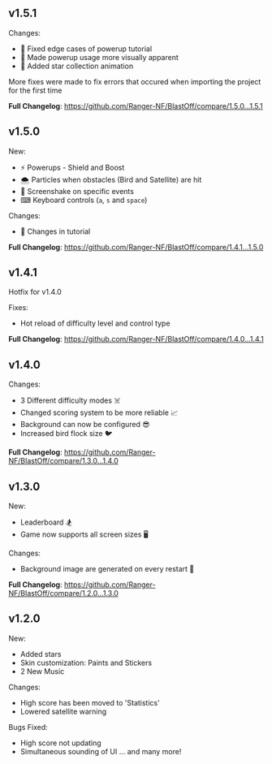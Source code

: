 ## v1.5.1

Changes:

- 💁 Fixed edge cases of powerup tutorial
- 👀 Made powerup usage more visually apparent
- 🌟 Added star collection animation

More fixes were made to fix errors that occured when importing the project for the first time

**Full Changelog**: https://github.com/Ranger-NF/BlastOff/compare/1.5.0...1.5.1

## v1.5.0

New:

- ⚡ Powerups - Shield and Boost
- 🌨 Particles when obstacles (Bird and Satellite) are hit
- 📳 Screenshake on specific events
- ⌨ Keyboard controls (`a`, `s` and `space`)

Changes:

- 💁 Changes in tutorial

**Full Changelog**: https://github.com/Ranger-NF/BlastOff/compare/1.4.1...1.5.0

## v1.4.1

Hotfix for v1.4.0

Fixes:

- Hot reload of difficulty level and control type

**Full Changelog**: https://github.com/Ranger-NF/BlastOff/compare/1.4.0...1.4.1

## v1.4.0

Changes:

- 3 Different difficulty modes ☠️
- Changed scoring system to be more reliable 📈
- Background can now be configured 😎
- Increased bird flock size 🐦

**Full Changelog**: https://github.com/Ranger-NF/BlastOff/compare/1.3.0...1.4.0

## v1.3.0

New:

- Leaderboard 🏂
- Game now supports all screen sizes 🖥

Changes:

- Background image are generated on every restart 🌃

**Full Changelog**: https://github.com/Ranger-NF/BlastOff/compare/1.2.0...1.3.0

## v1.2.0

New:

- Added stars
- Skin customization: Paints and Stickers
- 2 New Music

Changes:

- High score has been moved to 'Statistics'
- Lowered satellite warning

Bugs Fixed:

- High score not updating
- Simultaneous sounding of UI
  ... and many more!
